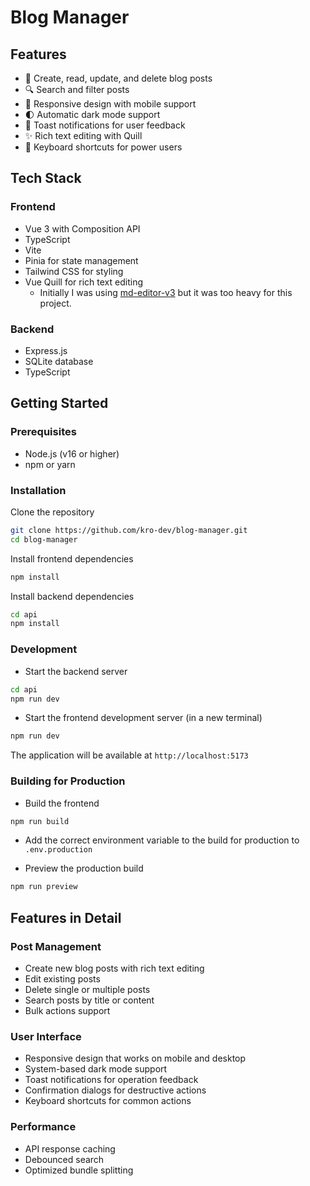 # Blog Manager

## Features

- 📝 Create, read, update, and delete blog posts
- 🔍 Search and filter posts
- 📱 Responsive design with mobile support
- 🌓 Automatic dark mode support
- 🔔 Toast notifications for user feedback
- ✨ Rich text editing with Quill
- 🎯 Keyboard shortcuts for power users

## Tech Stack

### Frontend

- Vue 3 with Composition API
- TypeScript
- Vite
- Pinia for state management
- Tailwind CSS for styling
- Vue Quill for rich text editing
  - Initially I was using [md-editor-v3](https://github.com/imzbf/md-editor-v3) but it was too heavy for this project.

### Backend

- Express.js
- SQLite database
- TypeScript

## Getting Started

### Prerequisites

- Node.js (v16 or higher)
- npm or yarn

### Installation

Clone the repository

```sh
git clone https://github.com/kro-dev/blog-manager.git
cd blog-manager
```

Install frontend dependencies

```sh
npm install
```

Install backend dependencies

```sh
cd api
npm install
```

### Development

- Start the backend server

```sh
cd api
npm run dev
```

- Start the frontend development server (in a new terminal)

```sh
npm run dev
```

The application will be available at `http://localhost:5173`

### Building for Production

- Build the frontend

```sh
npm run build
```

- Add the correct environment variable to the build for production to `.env.production`

- Preview the production build

```sh
npm run preview
```

## Features in Detail

### Post Management

- Create new blog posts with rich text editing
- Edit existing posts
- Delete single or multiple posts
- Search posts by title or content
- Bulk actions support

### User Interface

- Responsive design that works on mobile and desktop
- System-based dark mode support
- Toast notifications for operation feedback
- Confirmation dialogs for destructive actions
- Keyboard shortcuts for common actions

### Performance

- API response caching
- Debounced search
- Optimized bundle splitting
